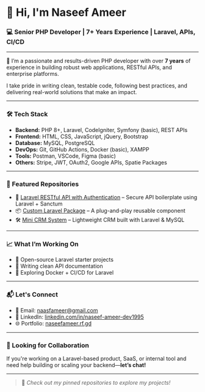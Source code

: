 # 👋 Hi, I'm Naseef Ameer

### 💻 Senior PHP Developer | 7+ Years Experience | Laravel, APIs, CI/CD

---

🌟 I’m a passionate and results-driven PHP developer with over **7 years** of experience in building robust web applications, RESTful APIs, and enterprise platforms.

I take pride in writing clean, testable code, following best practices, and delivering real-world solutions that make an impact.

---

### 🛠️ Tech Stack

- **Backend:** PHP 8+, Laravel, CodeIgniter, Symfony (basic), REST APIs
- **Frontend:** HTML, CSS, JavaScript, jQuery, Bootstrap
- **Database:** MySQL, PostgreSQL
- **DevOps:** Git, GitHub Actions, Docker (basic), XAMPP
- **Tools:** Postman, VSCode, Figma (basic)
- **Others:** Stripe, JWT, OAuth2, Google APIs, Spatie Packages

---

### 📂 Featured Repositories

- 🔐 [Laravel RESTful API with Authentication](#) – Secure API boilerplate using Laravel + Sanctum  
- 📦 [Custom Laravel Package](#) – A plug-and-play reusable component  
- 🛠️ [Mini CRM System](#) – Lightweight CRM built with Laravel & MySQL

---

### 📈 What I’m Working On

- 🔭 Open-source Laravel starter projects
- 📘 Writing clean API documentation
- 🚀 Exploring Docker + CI/CD for Laravel

---

### 📬 Let's Connect

- 📧 Email: naasfameer@gmail.com
- 💼 LinkedIn: [linkedin.com/in/naseef-ameer-dev1995](#)
- 🌐 Portfolio: [naseefameer.rf.gd](#)

---

### 🤝 Looking for Collaboration

If you're working on a Laravel-based product, SaaS, or internal tool and need help building or scaling your backend—**let’s chat!**

---

> 🔁 *Check out my pinned repositories to explore my projects!*
